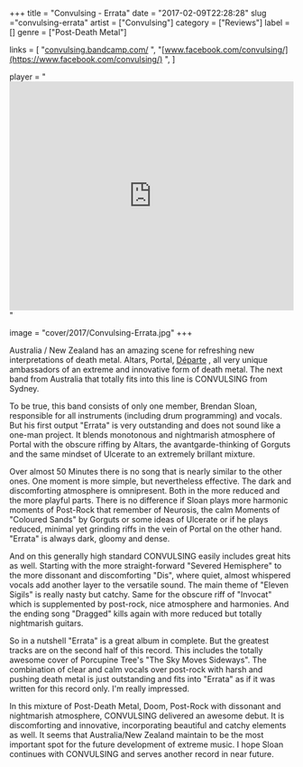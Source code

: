+++
title = "Convulsing - Errata"
date = "2017-02-09T22:28:28"
slug ="convulsing-errata"
artist = ["Convulsing"]
category = ["Reviews"]
label = []
genre = ["Post-Death Metal"]

links = [
    "[convulsing.bandcamp.com/](https://convulsing.bandcamp.com/)  ",
    "[www.facebook.com/convulsing/](https://www.facebook.com/convulsing/)  ",
]

player = "<iframe style='border: 0; width: 100%; height: 406px;' src='https://bandcamp.com/EmbeddedPlayer/album=1553009665/size=large/bgcol=333333/linkcol=ffffff/artwork=none/transparent=true/' ></iframe>"

image = "cover/2017/Convulsing-Errata.jpg"
+++

Australia / New Zealand has an amazing scene for refreshing new interpretations of death metal. Altars, Portal, [Départe](https://thenocturnalsilence.de/artist/departe/)  , all very unique ambassadors of an extreme and innovative form of death metal. The next band from Australia that totally fits into this line is CONVULSING from Sydney.

To be true, this band consists of only one member, Brendan Sloan, responsible for all instruments (including drum programming) and vocals. But his first output "Errata" is very outstanding and does not sound like a one-man project. It blends monotonous and nightmarish atmosphere of Portal with the obscure riffing by Altars, the avantgarde-thinking of Gorguts and the same mindset of Ulcerate to an extremely brillant mixture.

Over almost 50 Minutes there is no song that is nearly similar to the other ones. One moment is more simple, but nevertheless effective. The dark and discomforting atmosphere is omnipresent. Both in the more reduced and the more playful parts. There is no difference if Sloan plays more harmonic moments of Post-Rock that remember of Neurosis, the calm Moments of "Coloured Sands" by Gorguts or some ideas of Ulcerate or if he plays reduced, minimal yet grinding riffs in the vein of Portal on the other hand. "Errata" is always dark, gloomy and dense.

And on this generally high standard CONVULSING easily includes great hits as well. Starting with the more straight-forward "Severed Hemisphere" to the more dissonant and discomforting "Dis", where quiet, almost whispered vocals add another layer to the versatile sound. The main theme of "Eleven Sigils" is really nasty but catchy. Same for the obscure riff of "Invocat" which is supplemented by post-rock, nice atmosphere and harmonies. And the ending song "Dragged" kills again with more reduced but totally nightmarish guitars.

So in a nutshell "Errata" is a great album in complete. But the greatest tracks are on the second half of this record. This includes the totally awesome cover of Porcupine Tree's "The Sky Moves Sideways". The combination of clear and calm vocals over post-rock with harsh and pushing death metal is just outstanding and fits into "Errata" as if it was written for this record only. I'm really impressed.

In this mixture of Post-Death Metal, Doom, Post-Rock with dissonant and nightmarish atmosphere, CONVULSING delivered an awesome debut. It is discomforting and innovative, incorporating beautiful and catchy elements as well. It seems that Australia/New Zealand maintain to be the most important spot for the future development of extreme music. I hope Sloan continues with CONVULSING and serves another record in near future.

